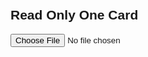 <!DOCTYPE html>
<html lang="en">
<head>
  <meta charset="UTF-8">
  <title>Read One Card from XML</title>
  <style>
    body { font-family: Arial, sans-serif; padding: 20px; }
    .card { margin-bottom: 20px; border: 1px solid #ccc; padding: 10px; }
    .path { margin-left: 20px; }
    .data { margin-left: 40px; color: #444; }
  </style>
</head>
<body>

  <h2>Read Only One Card</h2>
  <input type="file" id="fileInput" accept=".xml" />
  <div id="output"></div>

  <script>
    document.getElementById('fileInput').addEventListener('change', function(event) {
      const file = event.target.files[0];
      if (!file) return;

      const reader = new FileReader();
      reader.onload = function(e) {
        const xmlString = e.target.result;
        const parser = new DOMParser();
        const xmlDoc = parser.parseFromString(xmlString, "text/xml");

        let output = "";

        const profileName = xmlDoc.querySelector("ProfileInfo")?.getAttribute("ProfileName");
        if (profileName) {
          output += `<h3>Profile Name: ${profileName}</h3>`;
        }

        const card = xmlDoc.querySelector("Card");  // only first <Card>
        if (card) {
          const iccid = card.getAttribute("ICCID");
          output += `<div class="card"><h4>Card ICCID: ${iccid}</h4>`;

          const itemFiles = card.getElementsByTagName("ItemFile");
          for (let file of itemFiles) {
            const path = file.getElementsByTagName("Path")[0]?.textContent;
            output += `<div class="path"><strong>Path:</strong> ${path}`;

            const contents = file.getElementsByTagName("Content");
            for (let content of contents) {
              const recNo = content.getElementsByTagName("RecNo")[0]?.textContent;
              const offset = content.getElementsByTagName("Offset")[0]?.textContent;
              const data = content.getElementsByTagName("Data")[0]?.textContent;
              output += `<div class="data">RecNo: ${recNo}, Offset: ${offset}, Data: ${data.replace(/\s+/g, "")}</div>`;
            }

            output += `</div>`;
          }

          const itemKeys = card.getElementsByTagName("ItemKey");
          for (let key of itemKeys) {
            const aid = key.getElementsByTagName("AID")[0]?.textContent;
            const version = key.getElementsByTagName("Version")[0]?.textContent;
            const index = key.getElementsByTagName("Index")[0]?.textContent;
            const type = key.getElementsByTagName("Type")[0]?.textContent;
            const data = key.getElementsByTagName("Data")[0]?.textContent;
            output += `<div class="path"><strong>ItemKey:</strong> AID: ${aid}, Version: ${version}, Index: ${index}, Type: ${type}, Data: ${data.replace(/\s+/g, "")}</div>`;
          }

          output += `</div>`;
        } else {
          output += `<p>No <code>&lt;Card&gt;</code> found in the XML.</p>`;
        }

        document.getElementById("output").innerHTML = output;
      };

      reader.readAsText(file);
    });
  </script>

</body>
</html>
